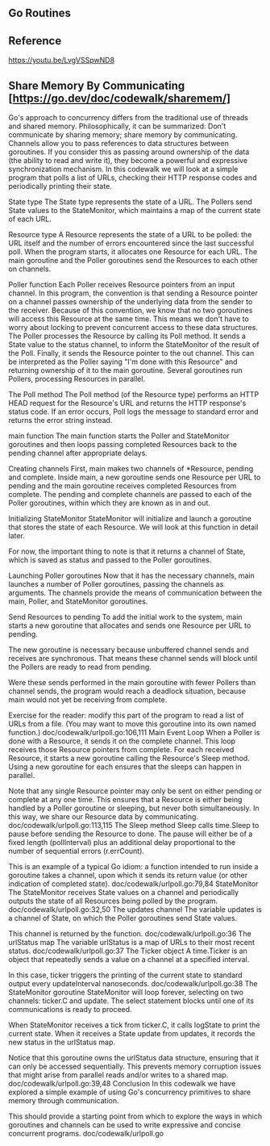## Go Routines

## Reference
https://youtu.be/LvgVSSpwND8

## Share Memory By Communicating [https://go.dev/doc/codewalk/sharemem/]

Go's approach to concurrency differs from the traditional use of threads and shared memory. Philosophically, it can be summarized:
Don't communicate by sharing memory; share memory by communicating.
Channels allow you to pass references to data structures between goroutines. If you consider this as passing around ownership of the data (the ability to read and write it), they become a powerful and expressive synchronization mechanism.
In this codewalk we will look at a simple program that polls a list of URLs, checking their HTTP response codes and periodically printing their state.

State type
The State type represents the state of a URL.
The Pollers send State values to the StateMonitor, which maintains a map of the current state of each URL.

Resource type
A Resource represents the state of a URL to be polled: the URL itself and the number of errors encountered since the last successful poll.
When the program starts, it allocates one Resource for each URL. The main goroutine and the Poller goroutines send the Resources to each other on channels.

Poller function
Each Poller receives Resource pointers from an input channel. In this program, the convention is that sending a Resource pointer on a channel passes ownership of the underlying data from the sender to the receiver. Because of this convention, we know that no two goroutines will access this Resource at the same time. This means we don't have to worry about locking to prevent concurrent access to these data structures.
The Poller processes the Resource by calling its Poll method.
It sends a State value to the status channel, to inform the StateMonitor of the result of the Poll.
Finally, it sends the Resource pointer to the out channel. This can be interpreted as the Poller saying "I'm done with this Resource" and returning ownership of it to the main goroutine.
Several goroutines run Pollers, processing Resources in parallel.

The Poll method
The Poll method (of the Resource type) performs an HTTP HEAD request for the Resource's URL and returns the HTTP response's status code. If an error occurs, Poll logs the message to standard error and returns the error string instead.

main function
The main function starts the Poller and StateMonitor goroutines and then loops passing completed Resources back to the pending channel after appropriate delays.

Creating channels
First, main makes two channels of *Resource, pending and complete.
Inside main, a new goroutine sends one Resource per URL to pending and the main goroutine receives completed Resources from complete.
The pending and complete channels are passed to each of the Poller goroutines, within which they are known as in and out.


Initializing StateMonitor
StateMonitor will initialize and launch a goroutine that stores the state of each Resource. We will look at this function in detail later.

For now, the important thing to note is that it returns a channel of State, which is saved as status and passed to the Poller goroutines.

Launching Poller goroutines
Now that it has the necessary channels, main launches a number of Poller goroutines, passing the channels as arguments. The channels provide the means of communication between the main, Poller, and StateMonitor goroutines.

Send Resources to pending
To add the initial work to the system, main starts a new goroutine that allocates and sends one Resource per URL to pending.

The new goroutine is necessary because unbuffered channel sends and receives are synchronous. That means these channel sends will block until the Pollers are ready to read from pending.

Were these sends performed in the main goroutine with fewer Pollers than channel sends, the program would reach a deadlock situation, because main would not yet be receiving from complete.

Exercise for the reader: modify this part of the program to read a list of URLs from a file. (You may want to move this goroutine into its own named function.)
doc/codewalk/urlpoll.go:106,111
Main Event Loop
When a Poller is done with a Resource, it sends it on the complete channel. This loop receives those Resource pointers from complete. For each received Resource, it starts a new goroutine calling the Resource's Sleep method. Using a new goroutine for each ensures that the sleeps can happen in parallel.

Note that any single Resource pointer may only be sent on either pending or complete at any one time. This ensures that a Resource is either being handled by a Poller goroutine or sleeping, but never both simultaneously. In this way, we share our Resource data by communicating.
doc/codewalk/urlpoll.go:113,115
The Sleep method
Sleep calls time.Sleep to pause before sending the Resource to done. The pause will either be of a fixed length (pollInterval) plus an additional delay proportional to the number of sequential errors (r.errCount).

This is an example of a typical Go idiom: a function intended to run inside a goroutine takes a channel, upon which it sends its return value (or other indication of completed state).
doc/codewalk/urlpoll.go:79,84
StateMonitor
The StateMonitor receives State values on a channel and periodically outputs the state of all Resources being polled by the program.
doc/codewalk/urlpoll.go:32,50
The updates channel
The variable updates is a channel of State, on which the Poller goroutines send State values.

This channel is returned by the function.
doc/codewalk/urlpoll.go:36
The urlStatus map
The variable urlStatus is a map of URLs to their most recent status.
doc/codewalk/urlpoll.go:37
The Ticker object
A time.Ticker is an object that repeatedly sends a value on a channel at a specified interval.

In this case, ticker triggers the printing of the current state to standard output every updateInterval nanoseconds.
doc/codewalk/urlpoll.go:38
The StateMonitor goroutine
StateMonitor will loop forever, selecting on two channels: ticker.C and update. The select statement blocks until one of its communications is ready to proceed.

When StateMonitor receives a tick from ticker.C, it calls logState to print the current state. When it receives a State update from updates, it records the new status in the urlStatus map.

Notice that this goroutine owns the urlStatus data structure, ensuring that it can only be accessed sequentially. This prevents memory corruption issues that might arise from parallel reads and/or writes to a shared map.
doc/codewalk/urlpoll.go:39,48
Conclusion
In this codewalk we have explored a simple example of using Go's concurrency primitives to share memory through communication.

This should provide a starting point from which to explore the ways in which goroutines and channels can be used to write expressive and concise concurrent programs.
doc/codewalk/urlpoll.go